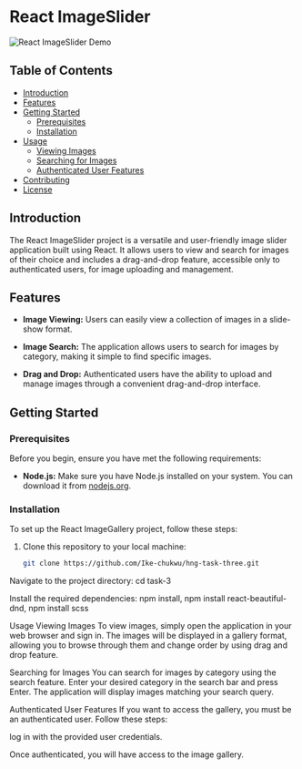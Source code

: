 # React ImageSlider

![React ImageSlider Demo](demo.gif)

## Table of Contents
- [Introduction](#introduction)
- [Features](#features)
- [Getting Started](#getting-started)
  - [Prerequisites](#prerequisites)
  - [Installation](#installation)
- [Usage](#usage)
  - [Viewing Images](#viewing-images)
  - [Searching for Images](#searching-for-images)
  - [Authenticated User Features](#authenticated-user-features)
- [Contributing](#contributing)
- [License](#license)

## Introduction

The React ImageSlider project is a versatile and user-friendly image slider application built using React. It allows users to view and search for images of their choice and includes a drag-and-drop feature, accessible only to authenticated users, for image uploading and management.

## Features

- **Image Viewing:** Users can easily view a collection of images in a slide-show format.

- **Image Search:** The application allows users to search for images by category, making it simple to find specific images.

- **Drag and Drop:** Authenticated users have the ability to upload and manage images through a convenient drag-and-drop interface.

## Getting Started

### Prerequisites

Before you begin, ensure you have met the following requirements:

- **Node.js:** Make sure you have Node.js installed on your system. You can download it from [nodejs.org](https://nodejs.org/).

### Installation

To set up the React ImageGallery project, follow these steps:

1. Clone this repository to your local machine:

   ```bash
   git clone https://github.com/Ike-chukwu/hng-task-three.git

Navigate to the project directory:
cd task-3


Install the required dependencies:
npm install, npm install react-beautiful-dnd, npm install scss


Usage
Viewing Images
To view images, simply open the application in your web browser and sign in. The images will be displayed in a gallery format, allowing you to browse through them and change order by using drag and drop feature.

Searching for Images
You can search for images by category using the search feature. Enter your desired category in the search bar and press Enter. The application will display images matching your search query.

Authenticated User Features
If you want to access the gallery, you must be an authenticated user. Follow these steps:

log in with the provided user credentials.

Once authenticated, you will have access to the image gallery.
